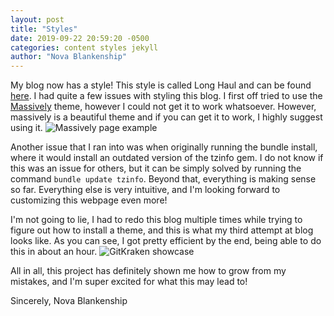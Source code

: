```yaml
---
layout: post
title: "Styles"
date: 2019-09-22 20:59:20 -0500
categories: content styles jekyll
author: "Nova Blankenship"
---
```


My blog now has a style!  This style is called Long Haul and can be found [here](https://github.com/brianmaierjr/long-haul).  I had quite a few issues with styling this blog.  I first off tried to use the [Massively](https://github.com/jekyllup/jekyll-theme-massively) theme, however I could not get it to work whatsoever.  However, massively is a beautiful theme and if you can get it to work, I highly suggest using it.
![Massively page example](https://awriterish.github.io/csci340blog/assets/img/massively.png)

Another issue that I ran into was when originally running the bundle install, where it would install an outdated version of the tzinfo gem. I do not know if this was an issue for others, but it can be simply solved by running the command `bundle update tzinfo`.  Beyond that, everything is making sense so far.  Everything else is very intuitive, and I'm looking forward to customizing this webpage even more!

I'm not going to lie, I had to redo this blog multiple times while trying to figure out how to install a theme, and this is what my third attempt at blog looks like.  As you can see, I got pretty efficient by the end, being able to do this in about an hour.
![GitKraken showcase](https://awriterish.github.io/csci340blog/assets/img/gitkraken.png)

All in all, this project has definitely shown me how to grow from my mistakes, and I'm super excited for what this may lead to!

Sincerely,
Nova Blankenship
